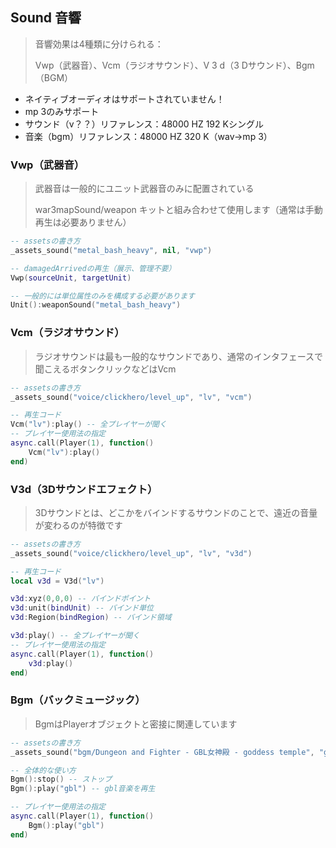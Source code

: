 ## Sound 音響

> 音響効果は4種類に分けられる：
>
> Vwp（武器音）、Vcm（ラジオサウンド）、V 3 d（3 Dサウンド）、Bgm（BGM）

* ネイティブオーディオはサポートされていません！
* mp 3のみサポート
* サウンド（v？？）リファレンス：48000 HZ 192 Kシングル
* 音楽（bgm）リファレンス：48000 HZ 320 K（wav->mp 3）

### Vwp（武器音）

> 武器音は一般的にユニット武器音のみに配置されている
>
> war3mapSound/weapon キットと組み合わせて使用します（通常は手動再生は必要ありません）

```lua
-- assetsの書き方
_assets_sound("metal_bash_heavy", nil, "vwp")

-- damagedArrivedの再生（展示、管理不要）
Vwp(sourceUnit, targetUnit)

-- 一般的には単位属性のみを構成する必要があります
Unit():weaponSound("metal_bash_heavy")
```

### Vcm（ラジオサウンド）

> ラジオサウンドは最も一般的なサウンドであり、通常のインタフェースで聞こえるボタンクリックなどはVcm

```lua
-- assetsの書き方
_assets_sound("voice/clickhero/level_up", "lv", "vcm")

-- 再生コード
Vcm("lv"):play() -- 全プレイヤーが聞く
-- プレイヤー使用法の指定
async.call(Player(1), function()
    Vcm("lv"):play()
end)
```

### V3d（3Dサウンドエフェクト）

> 3Dサウンドとは、どこかをバインドするサウンドのことで、遠近の音量が変わるのが特徴です

```lua
-- assetsの書き方
_assets_sound("voice/clickhero/level_up", "lv", "v3d")

-- 再生コード
local v3d = V3d("lv")

v3d:xyz(0,0,0) -- バインドポイント
v3d:unit(bindUnit) -- バインド単位
v3d:Region(bindRegion) -- バインド領域

v3d:play() -- 全プレイヤーが聞く
-- プレイヤー使用法の指定
async.call(Player(1), function()
    v3d:play()
end)
```

### Bgm（バックミュージック）

> BgmはPlayerオブジェクトと密接に関連しています

```lua
-- assetsの書き方
_assets_sound("bgm/Dungeon and Fighter - GBL女神殿 - goddess temple", "gbl", "bgm")

-- 全体的な使い方
Bgm():stop() -- ストップ
Bgm():play("gbl") -- gbl音楽を再生

-- プレイヤー使用法の指定
async.call(Player(1), function()
    Bgm():play("gbl")
end)
```

